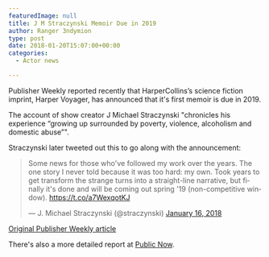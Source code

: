 ```yaml
---
featuredImage: null
title: J M Straczynski Memoir Due in 2019
author: Ranger 3ndymion
type: post
date: 2018-01-20T15:07:00+00:00
categories:
  - Actor news

---
```

Publisher Weekly reported recently that HarperCollins’s science fiction imprint, Harper Voyager, has announced that it's first memoir is due in 2019.

The account of show creator J Michael Straczynski "chronicles his experience “growing up surrounded by poverty, violence, alcoholism and domestic abuse”".

Straczynski later tweeted out this to go along with the announcement:

<blockquote class="twitter-tweet" data-lang="en"><p lang="en" dir="ltr">Some news for those who&#39;ve followed my work over the years. The one story I never told because it was too hard: my own. Took years to get transform the strange turns into a straight-line narrative, but finally it&#39;s done and will be coming out spring &#39;19 (non-competitive window). <a href="https://t.co/a7WexqotKJ">https://t.co/a7WexqotKJ</a></p>&mdash; J. Michael Straczynski (@straczynski) <a href="https://twitter.com/straczynski/status/953163521264504832?ref_src=twsrc%5Etfw">January 16, 2018</a></blockquote> <script async src="https://platform.twitter.com/widgets.js" charset="utf-8"></script> 

[Original Publisher Weekly article](https://www.publishersweekly.com/pw/by-topic/industry-news/book-deals/article/75821-book-deals-week-of-january-15-2018.html "Publisher Weekly: Book Deals: Week of January 15, 2018")

There's also a more detailed report at [Public Now](http://www.publicnow.com/view/E11F1D808957539B4E6A4EAB3C3FD5585A70FDD2?2018-01-16-17:00:08+00:00-xxx811 "Public Now: harper voyager announces acquisition of non-fiction memoir by j. michael straczynski").